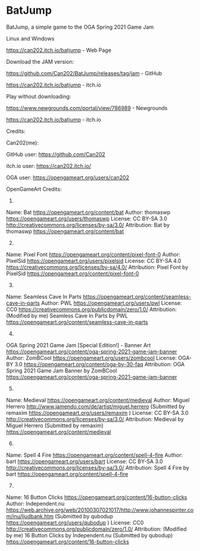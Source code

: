 # BatJump
BatJump, a simple game to the OGA Spring 2021 Game Jam

Linux and Windows

https://can202.itch.io/batjump - Web Page

Download the JAM version:


https://github.com/Can202/BatJump/releases/tag/jam - GitHub

https://can202.itch.io/batjump - itch.io

Play without downloading:

https://www.newgrounds.com/portal/view/786989 - Newgrounds

https://can202.itch.io/batjump - itch.io


Credits:

Can202(me):

GitHub user: https://github.com/Can202

itch.io user: https://can202.itch.io/


OGA user: https://opengameart.org/users/can202


OpenGameArt Credits:

1. 
Name: Bat https://opengameart.org/content/bat
Author: thomaswp https://opengameart.org/users/thomaswp
License: CC BY-SA 3.0 http://creativecommons.org/licenses/by-sa/3.0/
Attribution: Bat by thomaswp https://opengameart.org/content/bat

2.
Name: Pixel Font https://opengameart.org/content/pixel-font-0
Author: PixelSid https://opengameart.org/users/pixelsid
License: CC BY-SA 4.0 https://creativecommons.org/licenses/by-sa/4.0/
Attribution: Pixel Font by PixelSid https://opengameart.org/content/pixel-font-0

3.
Name: Seamless Cave In Parts https://opengameart.org/content/seamless-cave-in-parts
Author: PWL https://opengameart.org/users/pwl
License: CC0 https://creativecommons.org/publicdomain/zero/1.0/
Attribution: (Modified by me) Seamless Cave In Parts by PWL https://opengameart.org/content/seamless-cave-in-parts

4.
OGA Spring 2021 Game Jam [Special Edition!] - Banner Art https://opengameart.org/content/oga-spring-2021-game-jam-banner
Author: ZomBCool https://opengameart.org/users/zombcool
License: OGA-BY 3.0 https://opengameart.org/content/oga-by-30-faq
Attribution: OGA Spring 2021 Game Jam Banner by ZomBCool https://opengameart.org/content/oga-spring-2021-game-jam-banner

5.
Name: Medieval https://opengameart.org/content/medieval
Author: Miguel Herrero http://www.jamendo.com/de/artist/miguel.herrero (Submitted by remaxim https://opengameart.org/users/remaxim )
License: CC BY-SA 3.0 http://creativecommons.org/licenses/by-sa/3.0/
Attribution: Medieval by Miguel Herrero (Submitted by remaxim) https://opengameart.org/content/medieval

6. 
Name: Spell 4 Fire https://opengameart.org/content/spell-4-fire
Author: bart https://opengameart.org/users/bart
License: CC BY-SA 3.0 http://creativecommons.org/licenses/by-sa/3.0/
Attribution: Spell 4 Fire by bart https://opengameart.org/content/spell-4-fire

7. 
Name: 16 Button Clicks https://opengameart.org/content/16-button-clicks
Author: Independent.nu https://web.archive.org/web/20100307021017/http://www.johannespinter.com/inu/ljudbank.htm (Submitted by qubodup https://opengameart.org/users/qubodup )
License: CC0 http://creativecommons.org/publicdomain/zero/1.0/
Attribution: (Modified by me) 16 Button Clicks by Independent.nu (Submitted by qubodup) https://opengameart.org/content/16-button-clicks
